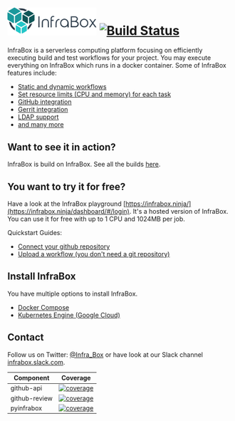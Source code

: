 # <img src="src\dashboard-client\static\logo_compact_transparent.png" width="200"> [![Build Status](https://infrabox.ninja/api/cli/v1/project/0c8204bb-7ce5-48a3-aa08-0fc38d7255d0/build/state.svg?branch=master)](https://infrabox.ninja/dashboard/#/project/infrabox)

InfraBox is a serverless computing platform focusing on efficiently executing build and test workflows for your project. You may execute everything on InfraBox which runs in a docker container. Some of InfraBox features include:

- [Static and dynamic workflows](https://infrabox.ninja/docs/#dynamic-workflows)
- [Set resource limits (CPU and memory) for each task](https://infrabox.ninja/docs/#workflow-config)
- [GitHub integration](docs/configure/github.md)
- [Gerrit integration](docs/configure/gerrit.md)
- [LDAP support](docs/configure/ldap.md)
- [and many more](https://infrabox.ninja/docs/)

## Want to see it in action?
InfraBox is build on InfraBox. See all the builds [here](https://infrabox.ninja/dashboard/#/project/infrabox).

## You want to try it for free?
Have a look at the InfraBox playground [https://infrabox.ninja/](https://infrabox.ninja/dashboard/#/login).
It's a hosted version of InfraBox. You can use it for free with up to 1 CPU and 1024MB per job.

Quickstart Guides:
- [Connect your github repository](docs/guides/connect_github.md)
- [Upload a workflow (you don't need a git repository)](docs/guides/upload.md)

## Install InfraBox
You have multiple options to install InfraBox.

- [Docker Compose](docs/install_docker_compose.md)
- [Kubernetes Engine (Google Cloud)](docs/install_gcloud.md)

## Contact
Follow us on Twitter: [@Infra_Box](https://twitter.com/Infra_Box) or have look at our Slack channel [infrabox.slack.com](https://infrabox.slack.com/).

|Component|Coverage|
|---------|--------|
|github-api|[![coverage](https://infrabox.ninja/api/cli/v1/project/0c8204bb-7ce5-48a3-aa08-0fc38d7255d0/badge.svg?subject=coverage&job_name=ib/test/github-api)](https://infrabox.ninja/dashboard/#/project/infrabox)|
|github-review|[![coverage](https://infrabox.ninja/api/cli/v1/project/0c8204bb-7ce5-48a3-aa08-0fc38d7255d0/badge.svg?subject=coverage&job_name=ib/test/github-review)](https://infrabox.ninja/dashboard/#/project/infrabox)|
|pyinfrabox|[![coverage](https://infrabox.ninja/api/cli/v1/project/0c8204bb-7ce5-48a3-aa08-0fc38d7255d0/badge.svg?subject=coverage&job_name=ib/test/pyinfrabox)](https://infrabox.ninja/dashboard/#/project/infrabox)|
